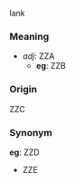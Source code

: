 lank
### Meaning
+ _adj_: ZZA
    + __eg__: ZZB

### Origin

ZZC

### Synonym

__eg__: ZZD

+ ZZE


